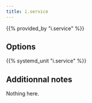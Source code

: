 ```yaml
---
title: i.service
---
```


{{% provided_by "i.service" %}}

## Options

{{% systemd_unit "i.service" %}}

## Additionnal notes

Nothing here.